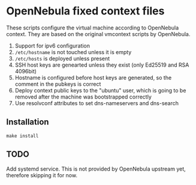 # OpenNebula fixed context files

These scripts configure the virtual machine according to OpenNebula context. They are based on the
original vmcontext scripts by OpenNebula.

1. Support for ipv6 configuration
2. `/etc/hostname` is not touched unless it is empty
3. `/etc/hosts` is deployed unless present
3. SSH host keys are genearted unless they exist (only Ed25519 and RSA 4096bit)
4. Hostname is configured before host keys are generated, so the comment in the pubkeys is correct
5. Deploy context public keys to the "ubuntu" user, which is going to be removed after the machine
   was bootstrapped correctly
6. Use resolvconf attributes to set dns-nameservers and dns-search


## Installation

```shell
make install
```

## TODO

Add systemd service. This is not provided by OpenNebula upstream yet, therefore skipping it for now.

